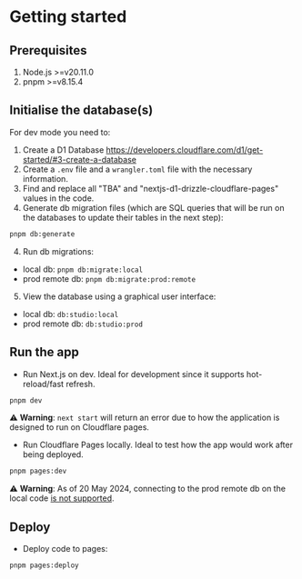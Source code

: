 # Getting started

## Prerequisites

1. Node.js >=v20.11.0
2. pnpm >=v8.15.4

## Initialise the database(s)

For dev mode you need to:

1. Create a D1 Database https://developers.cloudflare.com/d1/get-started/#3-create-a-database
2. Create a `.env` file and a `wrangler.toml` file with the necessary information.
3. Find and replace all "TBA" and "nextjs-d1-drizzle-cloudflare-pages" values in the code.
4. Generate db migration files (which are SQL queries that will be run on the databases to update
   their tables in the next step):

```sh
pnpm db:generate
```

4. Run db migrations:

- local db: `pnpm db:migrate:local`
- prod remote db: `pnpm db:migrate:prod:remote`

5. View the database using a graphical user interface:

- local db: `db:studio:local`
- prod remote db: `db:studio:prod`

## Run the app

- Run Next.js on dev. Ideal for development since it supports hot-reload/fast refresh.

```sh
pnpm dev
```

⚠️ **Warning**: `next start` will return an error due to how the application is designed to run on
Cloudflare pages.

- Run Cloudflare Pages locally. Ideal to test how the app would work after being deployed.

```sh
pnpm pages:dev
```

⚠️ **Warning**: As of 20 May 2024, connecting to the prod remote db on the local code
[is not supported](https://developers.cloudflare.com/d1/build-with-d1/local-development/).

## Deploy

- Deploy code to pages:

```sh
pnpm pages:deploy
```
